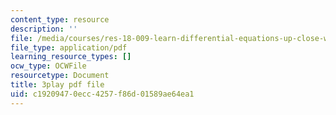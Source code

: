 ```yaml
---
content_type: resource
description: ''
file: /media/courses/res-18-009-learn-differential-equations-up-close-with-gilbert-strang-and-cleve-moler-fall-2015/c19209470ecc4257f86d01589ae64ea1_ZvL88xqYSak.pdf
file_type: application/pdf
learning_resource_types: []
ocw_type: OCWFile
resourcetype: Document
title: 3play pdf file
uid: c1920947-0ecc-4257-f86d-01589ae64ea1
---
```

